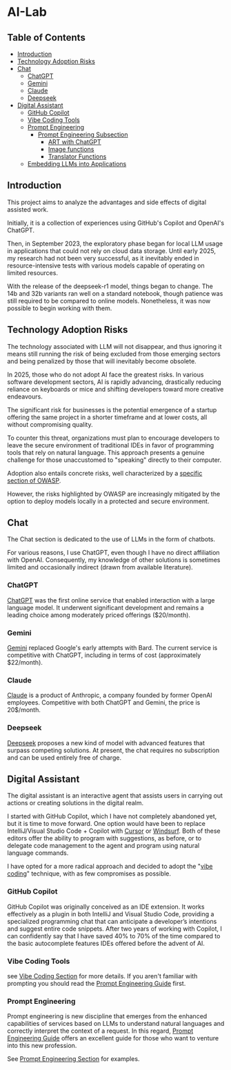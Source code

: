 # AI-Lab

## Table of Contents

- [Introduction](#introduction)
- [Technology Adoption Risks](#technology-adoption-risks)
- [Chat](#chat)
  - [ChatGPT](#chatgpt)
  - [Gemini](#gemini)
  - [Claude](#claude)
  - [Deepseek](#deepseek)
- [Digital Assistant](#digital-assistant)
  - [GitHub Copilot](#github-copilot)
  - [Vibe Coding Tools](#vibe-coding-tools)
  - [Prompt Engineering](#prompt-engineering)
    - [Prompt Engineering Subsection](prompts/prompts.md)
      - [ART with ChatGPT](prompts/ART/art_with_chat_gpt.md)
      - [Image functions](prompts/image/image_functions.md)
      - [Translator Functions](prompts/translator/translator_functions.md)
  - [Embedding LLMs into Applications](./llm-lab/readme.md)

## Introduction

This project aims to analyze the advantages and side effects of digital assisted work.

Initially, it is a collection of experiences using GitHub's Copilot and OpenAI's ChatGPT.



Then, in September 2023, the exploratory phase began for local LLM usage in applications that could not rely on cloud data storage. 
Until early 2025, my research had not been very successful, as it inevitably ended in resource-intensive tests with various models 
capable of operating on limited resources.

With the release of the deepseek-r1 model, things began to change. The 14b and 32b variants ran well on a standard notebook, 
though patience was still required to be compared to online models. Nonetheless, it was now possible to begin working with them.

## Technology Adoption Risks

The technology associated with LLM will not disappear, and thus ignoring it means still running the risk of being excluded 
from those emerging sectors and being penalized by those that will inevitably become obsolete.

In 2025, those who do not adopt AI face the greatest risks. In various software development sectors, AI is rapidly advancing, 
drastically reducing reliance on keyboards or mice and shifting developers toward more creative endeavours.

The significant risk for businesses is the potential emergence of a startup offering the same project in a shorter timeframe 
and at lower costs, all without compromising quality.

To counter this threat, organizations must plan to encourage developers to leave the secure environment of traditional IDEs 
in favor of programming tools that rely on natural language. This approach presents a genuine challenge for those unaccustomed 
to "speaking" directly to their computer.

Adoption also entails concrete risks, well characterized by a [specific section of OWASP](https://owasp.org/www-project-top-10-for-large-language-model-applications/).

However, the risks highlighted by OWASP are increasingly mitigated by the option to deploy models locally in a protected and 
secure environment.

## Chat
The Chat section is dedicated to the use of LLMs in the form of chatbots.

For various reasons, I use ChatGPT, even though I have no direct affiliation with OpenAI. Consequently, 
my knowledge of other solutions is sometimes limited and occasionally indirect (drawn from available literature).

### ChatGPT
[ChatGPT](https://chat.openai.com) was the first online service that enabled interaction with a large language model. 
It underwent significant development and remains a leading choice among moderately priced offerings ($20/month).

### Gemini
[Gemini](https://gemini.google.com) replaced Google's early attempts with Bard. The current service is competitive with ChatGPT, 
including in terms of cost (approximately $22/month).

### Claude
[Claude](https://claude.ai) is a product of Anthropic, a company founded by former OpenAI employees. 
Competitive with both ChatGPT and Gemini, the price is 20$/month.

### Deepseek
[Deepseek](https://chat.deepseek.com) proposes a new kind of model with advanced features that surpass competing solutions. 
At present, the chat requires no subscription and can be used entirely free of charge.

## Digital Assistant

The digital assistant is an interactive agent that assists users in carrying out actions or creating solutions in the digital realm.

I started with GitHub Copilot, which I have not completely abandoned yet, but it is time to move forward. One option would 
have been to replace IntelliJ/Visual Studio Code + Copilot with [Cursor](https://www.cursor.com) or [Windsurf](ttps://codeium.com/windsurf). 
Both of these editors offer the ability to program with suggestions, as before, or to delegate code management to the agent 
and program using natural language commands.

I have opted for a more radical approach and decided to adopt the "[vibe coding](https://en.wikipedia.org/wiki/Vibe_coding)" technique, 
with as few compromises as possible.

### GitHub Copilot
GitHub Copilot was originally conceived as an IDE extension. It works effectively as a plugin in both IntelliJ and 
Visual Studio Code, providing a specialized programming chat that can anticipate a developer’s intentions and suggest 
entire code snippets. After two years of working with Copilot, I can confidently say that I have saved 40% to 70% 
of the time compared to the basic autocomplete features IDEs offered before the advent of AI. 

### Vibe Coding Tools

see [Vibe Coding Section](./vibe-coding/README.md) for more details. If you aren't familiar with prompting you should read the
[Prompt Engineering Guide](https://www.promptingguide.ai/) first.

### Prompt Engineering

Prompt engineering is new discipline that emerges from the enhanced capabilities of services based on LLMs to understand natural languages and correctly 
interpret the context of a request. In this regard, [Prompt Engineering Guide](https://www.promptingguide.ai/) offers an excellent guide for those who 
want to venture into this new profession.

See [Prompt Engineering Section](prompts/prompts.md) for examples.
